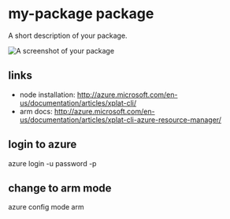 # my-package package

A short description of your package.

![A screenshot of your package](https://f.cloud.github.com/assets/69169/2290250/c35d867a-a017-11e3-86be-cd7c5bf3ff9b.gif)

links
------
- node installation: http://azure.microsoft.com/en-us/documentation/articles/xplat-cli/
- arm docs: http://azure.microsoft.com/en-us/documentation/articles/xplat-cli-azure-resource-manager/

login to azure
--------------
azure login -u <login> password -p <password>

change to arm mode
------------------
azure config mode arm
